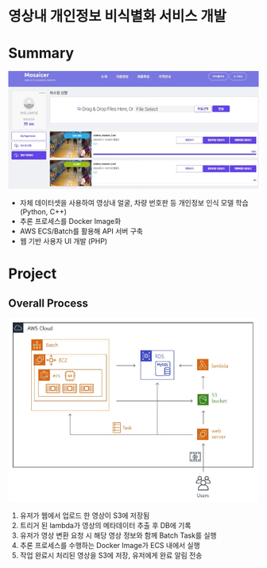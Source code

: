 # 영상내 개인정보 비식별화 서비스 개발

# Summary

<img src="images/Screenshot 2025-04-08 170910.png" width=800></br>

- 자체 데이터셋을 사용하여 영상내 얼굴, 차량 번호판 등 개인정보 인식 모델 학습 (Python, C++)
- 추론 프로세스를 Docker Image화
- AWS ECS/Batch를 활용해 API 서버 구축
- 웹 기반 사용자 UI 개발 (PHP)

# Project

## Overall Process

<img src="images/Screenshot 2025-04-08 171152.png" width=800></br>

1. 유저가 웹에서 업로드 한 영상이 S3에 저장됨
2. 트리거 된 lambda가 영상의 메타데이터 추출 후 DB에 기록
3. 유저가 영상 변환 요청 시 해당 영상 정보와 함께 Batch Task를 실행
4. 추론 프로세스를 수행하는 Docker Image가 ECS 내에서 실행
5. 작업 완료시 처리된 영상을 S3에 저장, 유저에게 완료 알림 전송
